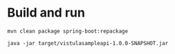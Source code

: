 # Build and run

`mvn clean package spring-boot:repackage`

`java -jar target/vistulasampleapi-1.0.0-SNAPSHOT.jar`